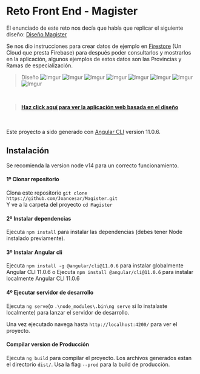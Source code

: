 # Reto Front End - Magister

El enunciado de este reto nos decía que había que replicar el siguiente diseño:
<a href="https://imgur.com/a/uMVh1xj">Diseño Magister</a>

Se nos dio instrucciones para crear datos de ejemplo en <a href="https://firebase.google.com/docs/firestore">Firestore</a> (Un Cloud que presta Firebase) para después poder consultarlos y mostrarlos en la aplicación, algunos ejemplos de estos datos son las Provincias y Ramas de especialización.

>Diseño
![Imgur](https://i.imgur.com/akFr9qh.jpg)
![Imgur](https://i.imgur.com/96y8G2u.jpg)
![Imgur](https://imgur.com/PTjLeI6.jpg)
![Imgur](https://imgur.com/2r1Vvot.jpg)
![Imgur](https://imgur.com/V6lyHqV.jpg)
![Imgur](https://imgur.com/yUO2TMD.jpg)
![Imgur](https://imgur.com/V2UIFrO.jpg)
![Imgur](https://imgur.com/nlK6F6L.jpg)


<br>

><strong><a href="https://joancesar.github.io/Magister/">Haz click aquí para ver la aplicación web basada en el diseño</a></strong>


<br><br>
Este proyecto a sido generado con [Angular CLI](https://github.com/angular/angular-cli) version 11.0.6.


## Instalación
Se recomienda la version node v14 para un correcto funcionamiento.

#### 1º Clonar repositorio
Clona este repositorio `git clone https://github.com/Joancesar/Magister.git`
<br>
Y ve a la carpeta del proyecto `cd Magister`

#### 2º Instalar dependencias
Ejecuta `npm install` para instalar las dependencias (debes tener Node instalado previamente).

#### 3º Instalar Angular cli
Ejecuta `npm install -g @angular/cli@11.0.6` para instalar globalmente Angular CLI 11.0.6
o
Ejecuta `npm install @angular/cli@11.0.6` para instalar localmente Angular CLI 11.0.6

#### 4º Ejecutar servidor de desarrollo

Ejecuta `ng serve`(o `.\node_modules\.bin\ng serve` si lo instalaste localmente)
para lanzar el servidor de desarrollo.

Una vez ejecutado navega hasta `http://localhost:4200/` para ver el proyecto.

#### Compilar version de Producción

Ejecuta `ng build` para compilar el proyecto. Los archivos generados estan el directorio `dist/`. Usa la flag `--prod` para la build de producción.

